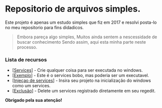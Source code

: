 # Repositorio de arquivos simples.

Este projeto é apenas um estudo simples que fiz em 2017 e resolvi posta-lo no meu repositorio para fins didadicos.

> Embora pareça algo simples,
> Muitos ainda sentem a nescessidade de buscar conhecimento
> Sendo assim, aqui esta minha parte neste processo.


### Lista de recursos
* [[Services](/Manipular%20Service/service.cmd)] - Crie qualquer coisa para ser executada no windows.
* [[Exemplo](/Manipular%20Service/service.cmd)] - Este é o services bobo, mas poderia ser um executavel.
* [[Injeçao de services](/Manipular%20Service/criar.bat)] - Insira seu projeto na inicialização do windows como um services.
* [[Exclusão](/Manipular%20Service/excluir.bat)] - Delete um services registrado diretamente em seu regedit.

**Obrigado pela sua atenção!**
